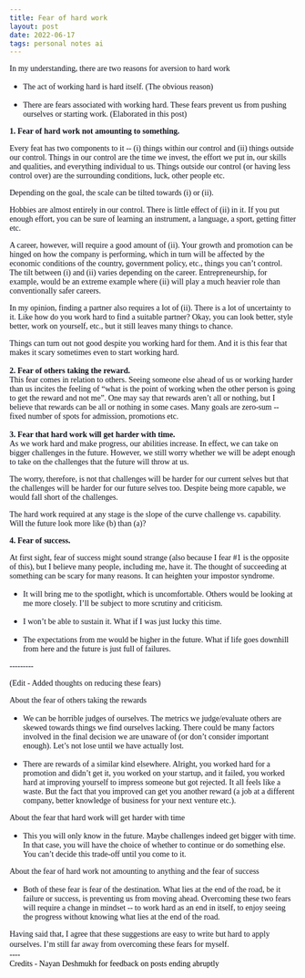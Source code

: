 ```yaml
---
title: Fear of hard work
layout: post
date: 2022-06-17
tags: personal notes ai
---
```

<p style="color: rgb(26, 26, 26)" class="body"><span style="color: rgb(14, 16, 26); font-family: Calibri Regular; font-weight: 400">In my understanding, there are two reasons for aversion to hard work</span></p><ul><li style="color: rgb(14, 16, 26)"><p style="margin-bottom: 0pt" class="body"><span style="color: rgb(14, 16, 26); font-family: Calibri Regular; font-weight: 400">The act of working hard is hard itself. (The obvious reason)</span></p></li></ul><ul><li style="color: rgb(14, 16, 26)"><p style="margin-bottom: 0pt" class="body"><span style="color: rgb(14, 16, 26); font-family: Calibri Regular; font-weight: 400">There are fears associated with working hard. These fears prevent us from pushing ourselves or starting work. (Elaborated in this post)</span></p><p style="margin-bottom: 0pt" class="body"></p></li></ul><p style="margin-bottom: 0pt" class="body"><span style="color: rgb(14, 16, 26); font-family: Calibri Regular; font-weight: 400"><strong>1. Fear of hard work not amounting to something.</strong></span></p><p style="margin-bottom: 8px" class="body"><span style="color: rgb(14, 16, 26); font-family: Calibri Regular; font-weight: 400">Every feat has two components to it -- (i) things within our control and (ii) things outside our control. Things in our control are the time we invest, the effort we put in, our skills and qualities, and everything individual to us. Things outside our control (or having less control over) are the surrounding conditions, luck, other people etc.</span></p><p style="margin-bottom: 0pt" class="body"></p><p style="margin-bottom: 0pt" class="body"><span style="color: rgb(14, 16, 26); font-family: Calibri Regular; font-weight: 400">Depending on the goal, the scale can be tilted towards (i) or (ii).</span></p><p style="margin-bottom: 0pt" class="body"></p><p style="margin-bottom: 0pt" class="body"><span style="color: rgb(14, 16, 26); font-family: Calibri Regular; font-weight: 400">Hobbies are almost entirely in our control. There is little effect of (ii) in it. If you put enough effort, you can be sure of learning an instrument, a language, a sport, getting fitter etc.</span></p><p style="margin-bottom: 0pt" class="body"></p><p style="margin-bottom: 0pt" class="body"><span style="color: rgb(14, 16, 26); font-family: Calibri Regular; font-weight: 400">A career, however, will require a good amount of (ii). Your growth and promotion can be hinged on how the company is performing, which in turn will be affected by the economic conditions of the country, government policy, etc., things you can’t control. The tilt between (i) and (ii) varies depending on the career. Entrepreneurship, for example, would be an extreme example where (ii) will play a much heavier role than conventionally safer careers.</span></p><p class="body"><span style="color: rgb(14, 16, 26); font-family: Calibri Regular; font-weight: 400">In my opinion, finding a partner also requires a lot of (ii). There is a lot of uncertainty to it. Like how do you work hard to find a suitable partner? Okay, you can look better, style better, work on yourself, etc., but it still leaves many things to chance.</span></p><p class="body"><span style="color: rgb(14, 16, 26); font-family: Calibri Regular; font-weight: 400">Things can turn out not good despite you working hard for them. And it is this fear that makes it scary sometimes even to start working hard.</span></p><p class="body"><span style="color: rgb(14, 16, 26); font-family: Calibri Regular; font-weight: 400"><strong>2. Fear of others taking the reward.</strong></span><span><br></span><span style="color: rgb(14, 16, 26); font-family: Calibri Regular; font-weight: 400">This fear comes in relation to others. Seeing someone else ahead of us or working harder than us incites the feeling of “what is the point of working when the other person is going to get the reward and not me”. One may say that rewards aren’t all or nothing, but I believe that rewards can be all or nothing in some cases. Many goals are zero-sum -- fixed number of spots for admission, promotions etc.</span></p><p style="margin-bottom: 0pt" class="body"><span style="color: rgb(14, 16, 26); font-family: Calibri Regular; font-weight: 400"><strong>3. Fear that hard work will get harder with time.</strong></span><span><br></span><span style="color: rgb(14, 16, 26); font-family: Calibri Regular; font-weight: 400">As we work hard and make progress, our abilities increase. In effect, we can take on bigger challenges in the future. However, we still worry whether we will be adept enough to take on the challenges that the future will throw at us.</span></p><p style="margin-bottom: 0pt" class="body"><span style="color: rgb(14, 16, 26); font-family: Calibri Regular; font-weight: 400">The worry, therefore, is not that challenges will be harder for our current selves but that the challenges will be harder for our future selves too. Despite being more capable, we would fall short of the challenges.</span></p><p style="margin-bottom: 0pt" class="body"></p><p style="margin-bottom: 0pt" class="body"><span style="color: rgb(14, 16, 26); font-family: Calibri Regular; font-weight: 400">The hard work required at any stage is the slope of the curve challenge vs. capability. Will the future look more like (b) than (a)?</span></p><p style="margin-bottom: 0pt" class="body"></p><p style="margin-bottom: 0pt" class="body"></p><p style="margin-bottom: 0pt" class="body"></p><p style="margin-bottom: 0pt" class="body"></p><p style="margin-bottom: 0pt" class="body"></p><p style="margin-bottom: 0pt" class="body"></p><p style="margin-bottom: 0pt" class="body"></p><p style="margin-bottom: 0pt" class="body"></p><p style="margin-bottom: 0pt" class="body"></p><p style="margin-bottom: 0pt" class="body"></p><p style="margin-bottom: 0pt" class="body"></p><p style="margin-bottom: 0pt" class="body"></p><p style="margin-bottom: 0pt" class="body"></p><p style="margin-bottom: 0pt" class="body"></p><p style="margin-bottom: 0pt" class="body"></p><p style="margin-bottom: 0pt" class="body"><span style="color: rgb(14, 16, 26); font-family: Calibri Regular; font-weight: 400"><strong>4. Fear of success.</strong></span></p><p style="margin-bottom: 0pt" class="body"><span style="color: rgb(14, 16, 26); font-family: Calibri Regular; font-weight: 400">At first sight, fear of success might sound strange (also because I fear #1 is the opposite of this), but I believe many people, including me, have it. The thought of succeeding at something can be scary for many reasons. It can heighten your impostor syndrome.</span></p><ul><li style="color: rgb(14, 16, 26)"><p style="margin-bottom: 0pt" class="body"><span style="color: rgb(14, 16, 26); font-family: Calibri Regular; font-weight: 400">It will bring me to the spotlight, which is uncomfortable. Others would be looking at me more closely. I’ll be subject to more scrutiny and criticism.</span></p></li><li style="color: rgb(14, 16, 26)"><p style="margin-bottom: 0pt" class="body"><span style="color: rgb(14, 16, 26); font-family: Calibri Regular; font-weight: 400">I won’t be able to sustain it. What if I was just lucky this time.</span></p></li><li style="color: rgb(14, 16, 26)"><p style="margin-bottom: 0pt" class="body"><span style="color: rgb(14, 16, 26); font-family: Calibri Regular; font-weight: 400">The expectations from me would be higher in the future. What if life goes downhill from here and the future is just full of failures.</span></p></li></ul><p style="margin-bottom: 0pt" class="body"></p><p style="margin-bottom: 0pt" class="body"><span style="color: rgb(14, 16, 26); font-family: Calibri Regular; font-weight: 400">---------</span></p><p style="margin-bottom: 0pt" class="body"><span style="color: rgb(14, 16, 26); font-family: Calibri Regular; font-weight: 400">(Edit - Added thoughts on reducing these fears)</span></p><p style="margin-bottom: 0pt" class="body"></p><p style="margin-bottom: 0pt" class="body"><span style="color: rgb(14, 16, 26); font-family: Calibri Regular; font-weight: 400">About the fear of others taking the rewards</span></p><ul><li style="color: rgb(14, 16, 26)"><p style="margin-bottom: 0pt" class="body"><span style="color: rgb(14, 16, 26); font-family: Calibri Regular; font-weight: 400">We can be horrible judges of ourselves. The metrics we judge/evaluate others are skewed towards things we find ourselves lacking. There could be many factors involved in the final decision we are unaware of (or don’t consider important enough). Let’s not lose until we have actually lost.</span></p></li><li style="color: rgb(14, 16, 26)"><p style="margin-bottom: 0pt" class="body"><span style="color: rgb(14, 16, 26); font-family: Calibri Regular; font-weight: 400">There are rewards of a similar kind elsewhere. Alright, you worked hard for a promotion and didn’t get it, you worked on your startup, and it failed, you worked hard at improving yourself to impress someone but got rejected. It all feels like a waste. But the fact that you improved can get you another reward (a job at a different company, better knowledge of business for your next venture etc.).</span></p><p class="body"></p></li></ul><p style="margin-bottom: 0pt" class="body"><span style="color: rgb(14, 16, 26); font-family: Calibri Regular; font-weight: 400">About the fear that hard work will get harder with time</span></p><ul><li style="color: rgb(14, 16, 26)"><p style="margin-bottom: 0pt" class="body"><span style="color: rgb(14, 16, 26); font-family: Calibri Regular; font-weight: 400">This you will only know in the future. Maybe challenges indeed get bigger with time. In that case, you will have the choice of whether to continue or do something else. You can’t decide this trade-off until you come to it.</span></p></li></ul><p style="margin-bottom: 0pt" class="body"></p><p style="margin-bottom: 8px" class="body"><span style="color: rgb(14, 16, 26); font-family: Calibri Regular; font-weight: 400">About the fear of hard work not amounting to anything and the fear of success</span></p><ul><li style="color: rgb(14, 16, 26)"><p class="body"><span style="color: rgb(14, 16, 26); font-family: Calibri Regular; font-weight: 400">Both of these fear is fear of the destination. What lies at the end of the road, be it failure or success, is preventing us from moving ahead. Overcoming these two fears will require a change in mindset -- to work hard as an end in itself, to enjoy seeing the progress without knowing what lies at the end of the road.</span></p></li></ul><p class="body"><span style="color: rgb(14, 16, 26); font-family: Calibri Regular; font-weight: 400">Having said that, I agree that these suggestions are easy to write but hard to apply ourselves. I’m still far away from overcoming these fears for myself.</span><span><br></span><span style="color: rgb(0, 0, 0); font-family: Calibri Regular; font-weight: 400">----</span><span><br></span><span style="color: rgb(0, 0, 0); font-family: Calibri Regular; font-weight: 400">Credits - Nayan Deshmukh for feedback on posts ending abruptly</span></p>